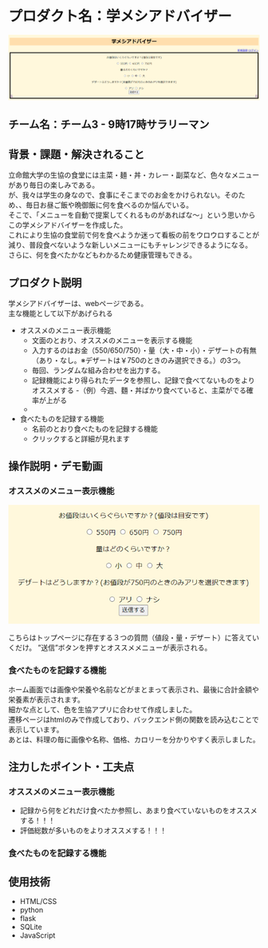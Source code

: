  # プロダクト名：学メシアドバイザー
![alt text](image_home.png)


<!-- イメージ画像を置いてください -->


## チーム名：チーム3 - 9時17時サラリーマン
<!-- チーム番号とチーム名を変更してください -->


## 背景・課題・解決されること
<!-- 考案するプロダクトがどういった(Why)背景から思いついたのか、どのよう(What)な課題があり、どのよう(How)に解決するのかを入力してください -->
立命館大学の生協の食堂には主菜・麺・丼・カレー・副菜など、色々なメニューがあり毎日の楽しみである。<br>
が、我々は学生の身なので、食事にそこまでのお金をかけられない。そのため、、毎日お昼ご飯や晩御飯に何を食べるのか悩んでいる。<br>
そこで、「メニューを自動で提案してくれるものがあればな～」という思いからこの学メシアドバイザーを作成した。<br>
これにより生協の食堂前で何を食べようか迷って看板の前をウロウロすることが減り、普段食べないような新しいメニューにもチャレンジできるようになる。<br>
さらに、何を食べたかなどもわかるため健康管理もできる。

## プロダクト説明 
<!-- 開発したプロダクトの説明を入力してください -->
学メシアドバイザーは、webページである。<br>
主な機能として以下があげられる<br>
- オススメのメニュー表示機能
    - 文面のとおり、オススメのメニューを表示する機能
    - 入力するのはお金（550/650/750）・量（大・中・小）・デザートの有無（あり・なし。※デザートは￥750のときのみ選択できる。）の3つ。
    - 毎回、ランダムな組み合わせを出力する。
    - 記録機能により得られたデータを参照し、記録で食べてないものをよりオススメする
        -（例）今週、麵・丼ばかり食べていると、主菜がでる確率が上がる
    - 
- 食べたものを記録する機能
    - 名前のとおり食べたものを記録する機能
    - クリックすると詳細が見れます


## 操作説明・デモ動画
<!-- 開発したプロダクトの操作説明について入力してください。また、操作説明デモ動画があれば、埋め込みやリンクを記載してください -->
### オススメのメニュー表示機能
![alt text](image.png)

こちらはトップページに存在する３つの質問（値段・量・デザート）に答えていくだけ。
”送信”ボタンを押すとオススメメニューが表示される。


### 食べたものを記録する機能

ホーム画面では画像や栄養や名前などがまとまって表示され、最後に合計金額や栄養素が表示されます。<br>
細かな点として、色を生協アプリに合わせて作成しました。<br>
遷移ページはhtmlのみで作成しており、バックエンド側の関数を読み込むことで表示しています。<br>
あとは、料理の毎に画像や名称、価格、カロリーを分かりやすく表示しました。


## 注力したポイント・工夫点
<!-- 開発したプロダクトの注力したポイント・工夫点を入力してください -->
### オススメのメニュー表示機能
- 記録から何をどれだけ食べたか参照し、あまり食べていないものをオススメする！！！
- 評価総数が多いものをよりオススメする！！！

### 食べたものを記録する機能


## 使用技術
<!-- 開発したプロダクトの使用技術を入力してください -->
- HTML/CSS
- python
- flask 
- SQLite
- JavaScript

<!--
markdownの記法はこちらを参照してください！
https://docs.github.com/ja/get-started/writing-on-github/getting-started-with-writing-and-formatting-on-github/basic-writing-and-formatting-syntax
-->
